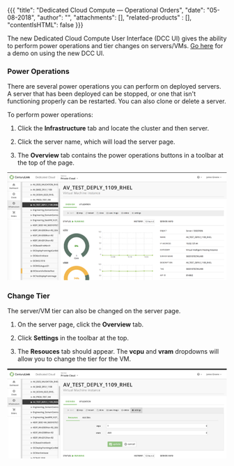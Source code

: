 {{{
"title": "Dedicated Cloud Compute &mdash; Operational Orders",
"date": "05-08-2018",
"author": "",
"attachments": [],
"related-products" : [],
"contentIsHTML": false
}}}

The new Dedicated Cloud Compute User Interface (DCC UI) gives the ability to perform power operations and tier changes on servers/VMs. [Go here](dcc-ui-demo-videos.md) for a demo on using the new DCC UI.

### Power Operations

There are several power operations you can perform on deployed servers. A server that has been deployed can be stopped, or one that isn't functioning properly can be restarted. You can also clone or delete a server.

To perform power operations:

1. Click the **Infrastructure** tab and locate the cluster and then server.

2. Click the server name, which will load the server page.

3. The **Overview** tab contains the power operations buttons in a toolbar at the top of the page.

![dashboard](../../images/dcc-ui-operational-orders-1.png)

### Change Tier

The server/VM tier can also be changed on the server page.

1. On the server page, click the **Overview** tab.

2. Click **Settings** in the toolbar at the top.

3. The **Resouces** tab should appear. The **vcpu** and **vram** dropdowns will allow you to change the tier for the VM.

![dashboard](../../images/dcc-ui-operational-orders-2.png)
